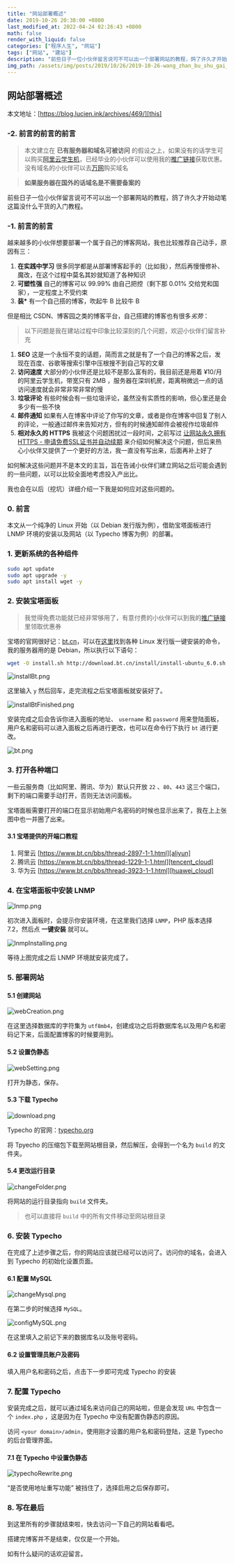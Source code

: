 ```yaml
---
title: "网站部署概述"
date: 2019-10-26 20:38:00 +0800
last_modified_at: 2022-04-24 02:26:43 +0800
math: false
render_with_liquid: false
categories: ["程序人生", "网站"]
tags: ["网站", "建站"]
description: "前些日子一位小伙伴留言说可不可以出一个部署网站的教程，鸽了许久才开始动笔这篇没什么干货的入门教程。"
img_path: /assets/img/posts/2019/10/26/2019-10-26-wang_zhan_bu_shu_gai_shu/
---
```


## 网站部署概述

本文地址：[https://blog.lucien.ink/archives/469/][this]

### -2. 前言的前言的前言

> 本文建立在 **已有服务器和域名可被访问** 的假设之上，如果没有的话学生可以购买[阿里云学生机](https://promotion.aliyun.com/ntms/act/campus2018.html)，已经毕业的小伙伴可以使用我的[推广链接](https://promotion.aliyun.com/ntms/yunparter/invite.html?userCode=30tfqka6)获取优惠。没有域名的小伙伴可以去[万网](https://wanwang.aliyun.com)购买域名

> **如果服务器在国外的话域名是不需要备案的**

前些日子一位小伙伴留言说可不可以出一个部署网站的教程，鸽了许久才开始动笔这篇没什么干货的入门教程。

### -1. 前言的前言

越来越多的小伙伴想要部署一个属于自己的博客网站，我也比较推荐自己动手，原因有三：

1. **在实践中学习**
  很多同学都是从部署博客起手的（比如我），然后再慢慢修补、魔改，在这个过程中莫名其妙就知道了各种知识
2. **可塑性强**
  自己的博客可以 99.99% 由自己把控（剩下那 0.01% 交给党和国家），一定程度上不受约束
3. **装\***
  有一个自己搭的博客，吹起牛 B 比较牛 B

但是相比 CSDN、博客园之类的博客平台，自己搭建的博客也有很多*劣势*：

> 以下问题是我在建站过程中印象比较深刻的几个问题，欢迎小伙伴们留言补充

1. **SEO**
  这是一个永恒不变的话题，简而言之就是有了一个自己的博客之后，发现在百度、谷歌等搜索引擎中压根搜不到自己写的文章
2. **访问速度**
  大部分的小伙伴还是比较不是那么富有的，我目前还是用着 ¥10/月 的阿里云学生机，带宽只有 2MB ，服务器在深圳机房，距离稍微远一点的话访问速度就会非常非常非常的慢
3. **垃圾评论**
  有些时候会有一些垃圾评论，虽然没有实质性的影响，但心里还是会多少有一些不快
4. **邮件通知**
  如果有人在博客中评论了你写的文章，或者是你在博客中回复了别人的评论，一般通过邮件来告知对方，但有的时候通知邮件会被视作垃圾邮件
5. **相对永久的 HTTPS**
  我被这个问题困扰过一段时间，之前写过 [让网站永久拥有HTTPS - 申请免费SSL证书并自动续期](https://blog.lucien.ink/archives/81/) 来介绍如何解决这个问题，但后来热心小伙伴又提供了一个更好的方法，我一直没有写出来，后面再补上好了

如何解决这些问题并不是本文的主旨，旨在告诫小伙伴们建立网站之后可能会遇到的一些问题，以可以比较全面地考虑投入产出比。

我也会在以后（挖坑）详细介绍一下我是如何应对这些问题的。

### 0. 前言

本文从一个纯净的 Linux 开始（以 Debian 发行版为例），借助宝塔面板进行 LNMP 环境的安装以及网站（以 Typecho 博客为例）的部署。

### 1. 更新系统的各种组件

```bash
sudo apt update
sudo apt upgrade -y
sudo apt install wget -y
```

### 2. 安装宝塔面板

> 我觉得免费功能就已经非常够用了，有意付费的小伙伴可以到我的[推广链接](https://www.bt.cn/?invite_code=MV9ibGZqbWs=)里领取优惠券

宝塔的官网很好记：[bt.cn](https://www.bt.cn)，可以在[这里](https://www.bt.cn/bbs/thread-19376-1-1.html)找到各种 Linux 发行版一键安装的命令，我的服务器用的是 Debian，所以执行以下语句：

```bash
wget -O install.sh http://download.bt.cn/install/install-ubuntu_6.0.sh && bash install.sh
```

![installBt.png][installBt.png]

这里输入 `y` 然后回车，走完流程之后宝塔面板就安装好了。

![installBtFinished.png][installBtFinished.png]

安装完成之后会告诉你进入面板的地址、 `username` 和 `password` 用来登陆面板，用户名和密码可以进入面板之后再进行更改，也可以在命令行下执行 `bt` 进行更改。

![bt.png][bt.png]

### 3. 打开各种端口

一些云服务商（比如阿里、腾讯、华为）默认只开放 `22` 、`80`、`443` 这三个端口，剩下的端口需要手动打开，否则无法访问面板。

宝塔面板需要打开的端口在显示初始用户名密码的时候也显示出来了，我在上上张图中也一并圈了出来。

#### 3.1 宝塔提供的开端口教程

1. 阿里云 [https://www.bt.cn/bbs/thread-2897-1-1.html][aliyun]
2. 腾讯云 [https://www.bt.cn/bbs/thread-1229-1-1.html][tencent_cloud]
3. 华为云 [https://www.bt.cn/bbs/thread-3923-1-1.html][huawei_cloud]

### 4. 在宝塔面板中安装 LNMP

![lnmp.png][lnmp.png]

初次进入面板时，会提示你安装环境，在这里我们选择 `LNMP`，PHP 版本选择 7.2，然后点 **一键安装** 就可以。

![lnmpInstalling.png][lnmpInstalling.png]

等待上图完成之后 LNMP 环境就安装完成了。

### 5. 部署网站

#### 5.1 创建网站

![webCreation.png][webCreation.png]

在这里选择数据库的字符集为 `utf8mb4`，创建成功之后将数据库名以及用户名和密码记下来，后面配置博客的时候要用到。

#### 5.2 设置伪静态

![webSetting.png][webSetting.png]

打开为静态，保存。

#### 5.3 下载 Typecho

![download.png][download.png]

Typecho 的官网：[typecho.org][typecho]

将 Tpyecho 的压缩包下载至网站根目录，然后解压，会得到一个名为 `build` 的文件夹。

#### 5.4 更改运行目录

![changeFolder.png][changeFolder.png]

将网站的运行目录指向 `build` 文件夹。

> 也可以直接将 `build` 中的所有文件移动至网站根目录

### 6. 安装 Typecho

在完成了上述步骤之后，你的网站应该就已经可以访问了。访问你的域名，会进入到 Typecho 的初始化设置页面。

#### 6.1 配置 MySQL

![changeMysql.png][changeMysql.png]

在第二步的时候选择 `MySQL`。

![configMySQL.png][configMySQL.png]

在这里填入之前记下来的数据库名以及账号密码。

#### 6.2 设置管理员账户及密码

填入用户名和密码之后，点击下一步即可完成 Typecho 的安装

### 7. 配置 Typecho

安装完成之后，就可以通过域名来访问自己的网站啦，但是会发现 `URL` 中包含一个 `index.php` ，这是因为在 Typecho 中没有配置伪静态的原因。

访问 `<your domain>/admin`，使用刚才设置的用户名和密码登陆，这是 Typecho 的后台管理界面。

#### 7.1 在 Typecho 中设置伪静态

![typechoRewrite.png][typechoRewrite.png]

“是否使用地址重写功能” 被挡住了，选择启用之后保存即可。

### 8. 写在最后

到这里所有的步骤就结束啦，快去访问一下自己的网站看看吧。

搭建完博客并不是结束，仅仅是一个开始。

如有什么疑问的话欢迎留言。

  [this]: https://blog.lucien.ink/archives/469/
  [aliyun]: https://www.bt.cn/bbs/thread-2897-1-1.html
  [tencent_cloud]: https://www.bt.cn/bbs/thread-1229-1-1.html
  [huawei_cloud]: https://www.bt.cn/bbs/thread-3923-1-1.html
  [typecho]: http://typecho.org

  [installBt.png]: installbt.png
  [installBtFinished.png]: installbtfinished.png
  [bt.png]: bt.png
  [lnmp.png]: lnmp.png
  [lnmpInstalling.png]: lnmpinstalling.png
  [webCreation.png]: webcreation.png
  [webSetting.png]: websetting.png
  [download.png]: download.png
  [changeFolder.png]: changefolder.png
  [changeMysql.png]: changemysql.png
  [configMySQL.png]: configmysql.png
  [typechoRewrite.png]: typechorewrite.png